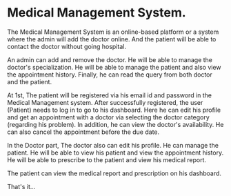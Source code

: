 # Medical Management System.
The Medical Management System is an online-based platform or a system where the admin will add the doctor online. And the patient will be able to contact the doctor without going hospital.

An admin can add and remove the doctor. He will be able to manage the doctor's specialization. He will be able to manage the patient and also view the appointment history. Finally, he can read the query from both doctor and the patient.

At 1st, The patient will be registered via his email id and password in the Medical Management system. After successfully registered, the user (Patient) needs to log in to go to his dashboard. Here he can edit his profile and get an appointment with a doctor via selecting the doctor category (regarding his problem). In addition, he can view the doctor's availability. He can also cancel the appointment before the due date. 

In the Doctor part, The doctor also can edit his profile. He can manage the patient. He will be able to view his patient and view the appointment history.  He will be able to prescribe to the patient and view his medical report. 

The patient can view the medical report and prescription on his dashboard.

That's it...

